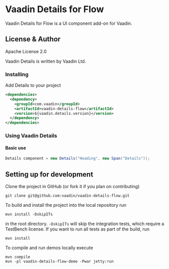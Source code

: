 # Vaadin Details for Flow

Vaadin Details for Flow is a UI component add-on for Vaadin.

## License & Author

Apache License 2.0

Vaadin Details is written by Vaadin Ltd.

### Installing
Add Details to your project
```xml
<dependencies>
  <dependency>
    <groupId>com.vaadin</groupId>
    <artifactId>vaadin-details-flow</artifactId>
    <version>${vaadin.details.version}</version>
  </dependency>
</dependencies>
```

### Using Vaadin Details

#### Basic use
```java
Details component = new Details("Heading", new Span("Details"));
```

## Setting up for development

Clone the project in GitHub (or fork it if you plan on contributing)

```
git clone git@github.com:vaadin/vaadin-details-flow.git
```

To build and install the project into the local repository run

```mvn install -DskipITs```

in the root directory. `-DskipITs` will skip the integration tests, which require a TestBench license. If you want to run all tests as part of the build, run

```mvn install```

To compile and run demos locally execute

```
mvn compile
mvn -pl vaadin-details-flow-demo -Pwar jetty:run
```
